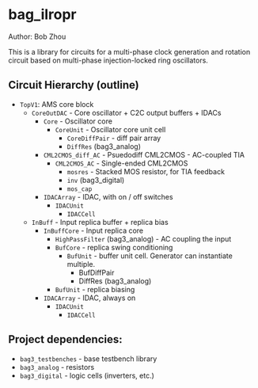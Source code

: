 # bag_ilropr

Author: Bob Zhou

This is a library for circuits for a multi-phase clock generation and rotation circuit based on multi-phase injection-locked ring oscillators.

## Circuit Hierarchy (outline)
- `TopV1`: AMS core block
    - `CoreOutDAC` - Core oscillator + C2C output buffers + IDACs
        - `Core` - Oscillator core
            - `CoreUnit` - Oscillator core unit cell
                - `CoreDiffPair` - diff pair array
                - `DiffRes` (bag3_analog)
        - `CML2CMOS_diff_AC` - Psuedodiff CML2CMOS - AC-coupled TIA
            - `CML2CMOS_AC` - Single-ended CML2CMOS
                - `mosres` - Stacked MOS resistor, for TIA feedback
                - `inv` (bag3_digital)
                - `mos_cap`
        - `IDACArray` - IDAC, with on / off switches
            - `IDACUnit`
                - `IDACCell`
    - `InBuff` - Input replica buffer + replica bias
        - `InBuffCore` - Input replica core
            - `HighPassFilter` (bag3_analog) - AC coupling the input
            - `BufCore` - replica swing conditioning
                - `BufUnit` - buffer unit cell. Generator can instantiate multiple.
                    - BufDiffPair
                    - DiffRes (bag3_analog)
            - `BufUnit` - replica biasing
        - `IDACArray` - IDAC, always on
            - `IDACUnit`
                - `IDACCell`

## Project dependencies:
- `bag3_testbenches` - base testbench library
- `bag3_analog` - resistors
- `bag3_digital` - logic cells (inverters, etc.)
